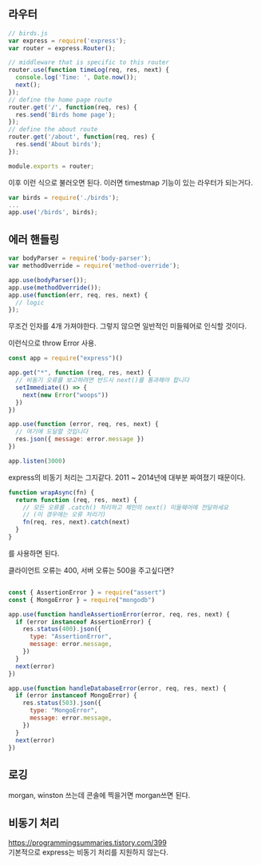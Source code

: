## 라우터
```js
// birds.js
var express = require('express');
var router = express.Router();

// middleware that is specific to this router
router.use(function timeLog(req, res, next) {
  console.log('Time: ', Date.now());
  next();
});
// define the home page route
router.get('/', function(req, res) {
  res.send('Birds home page');
});
// define the about route
router.get('/about', function(req, res) {
  res.send('About birds');
});

module.exports = router;
```  
이후 이런 식으로 불러오면 된다. 이러면 timestmap 기능이 있는 라우터가 되는거다.
```js
var birds = require('./birds');
...
app.use('/birds', birds);
```
  
## 에러 핸들링
```js
var bodyParser = require('body-parser');
var methodOverride = require('method-override');

app.use(bodyParser());
app.use(methodOverride());
app.use(function(err, req, res, next) {
  // logic
});
```
무조건 인자를 4개 가져야한다. 그렇지 않으면 일반적인 미들웨어로 인식할 것이다.  
  
이런식으로 throw Error 사용.
```js
const app = require("express")()

app.get("*", function (req, res, next) {
  // 비동기 오류를 보고하려면 반드시 next()를 통과해야 합니다
  setImmediate(() => {
    next(new Error("woops"))
  })
})

app.use(function (error, req, res, next) {
  // 여기에 도달할 것입니다
  res.json({ message: error.message })
})

app.listen(3000)
```  
  
express의 비동기 처리는 그지같다. 2011 ~ 2014년에 대부분 짜여졌기 때문이다.  
```js
function wrapAsync(fn) {
  return function (req, res, next) {
    // 모든 오류를 .catch() 처리하고 체인의 next() 미들웨어에 전달하세요
    // (이 경우에는 오류 처리기)
    fn(req, res, next).catch(next)
  }
}
```
를 사용하면 된다. 
  
클라이언트 오류는 400, 서버 오류는 500을 주고싶다면?
```js

const { AssertionError } = require("assert")
const { MongoError } = require("mongodb")

app.use(function handleAssertionError(error, req, res, next) {
  if (error instanceof AssertionError) {
    res.status(400).json({
      type: "AssertionError",
      message: error.message,
    })
  }
  next(error)
})

app.use(function handleDatabaseError(error, req, res, next) {
  if (error instanceof MongoError) {
    res.status(503).json({
      type: "MongoError",
      message: error.message,
    })
  }
  next(error)
})
```
## 로깅
morgan, winston 쓰는데 콘솔에 찍을거면 morgan쓰면 된다.

## 비동기 처리
https://programmingsummaries.tistory.com/399  
기본적으로 express는 비동기 처리를 지원하지 않는다.
